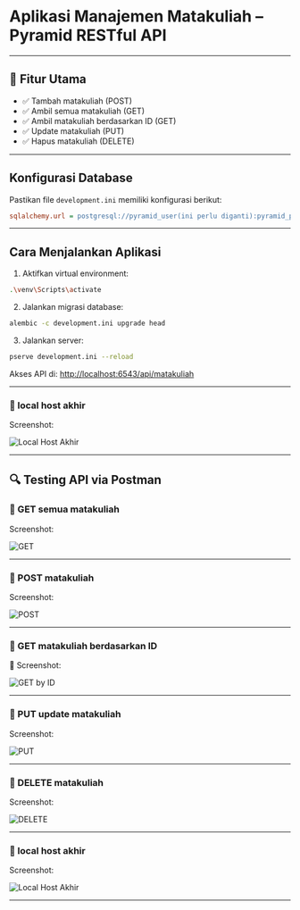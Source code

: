 #  Aplikasi Manajemen Matakuliah – Pyramid RESTful API
---

## 💠 Fitur Utama

* ✅ Tambah matakuliah (POST)
* ✅ Ambil semua matakuliah (GET)
* ✅ Ambil matakuliah berdasarkan ID (GET)
* ✅ Update matakuliah (PUT)
* ✅ Hapus matakuliah (DELETE)

---

## Konfigurasi Database

Pastikan file `development.ini` memiliki konfigurasi berikut:

```ini
sqlalchemy.url = postgresql://pyramid_user(ini perlu diganti):pyramid_pass(perlu diganti)@localhost:5432/pyramid_matakuliah
```

---

## Cara Menjalankan Aplikasi

1. Aktifkan virtual environment:

```bash
.\venv\Scripts\activate
```

2. Jalankan migrasi database:

```bash
alembic -c development.ini upgrade head
```

3. Jalankan server:

```bash
pserve development.ini --reload
```

Akses API di: [http://localhost:6543/api/matakuliah](http://localhost:6543/api/matakuliah)

---

### 🔹 local host akhir

Screenshot:

![Local Host Akhir](screenshot/localhost%20test.png)

---

## 🔍 Testing API via Postman

### 🔹 GET semua matakuliah

Screenshot:

![GET](screenshot/get%20all.png)

---

### 🔹 POST matakuliah

Screenshot:

![POST](screenshot/post.png)

---

### 🔹 GET matakuliah berdasarkan ID

📸 Screenshot:

![GET by ID](screenshot/get%20id%202.png)

---

### 🔹 PUT update matakuliah

Screenshot:

![PUT](screenshot/put%20id%202.png)

---

### 🔹 DELETE matakuliah

Screenshot:

![DELETE](screenshot/delete.png)

---

### 🔹 local host akhir

Screenshot:

![Local Host Akhir](screenshot/local%20test%20akhir.png)

---
